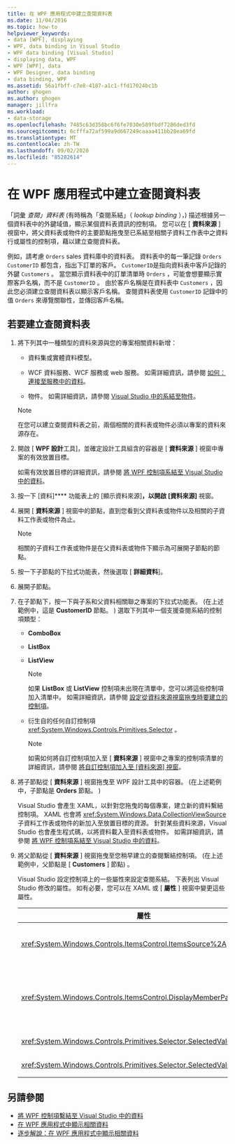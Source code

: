 ```yaml
---
title: 在 WPF 應用程式中建立查閱資料表
ms.date: 11/04/2016
ms.topic: how-to
helpviewer_keywords:
- data [WPF], displaying
- WPF, data binding in Visual Studio
- WPF data binding [Visual Studio]
- displaying data, WPF
- WPF [WPF], data
- WPF Designer, data binding
- data binding, WPF
ms.assetid: 56a1fbff-c7e8-4187-a1c1-ffd17024bc1b
author: ghogen
ms.author: ghogen
manager: jillfra
ms.workload:
- data-storage
ms.openlocfilehash: 7485c63d358bc6f6fe7030e589fbdf7286ded3fd
ms.sourcegitcommit: 6cfffa72af599a9d667249caaaa411bb28ea69fd
ms.translationtype: MT
ms.contentlocale: zh-TW
ms.lasthandoff: 09/02/2020
ms.locfileid: "85282614"
---
```

# <a name="create-lookup-tables-in-wpf-applications"></a>在 WPF 應用程式中建立查閱資料表

「詞彙 *查閱」資料表* (有時稱為「查閱系結」（ *lookup binding* ），) 描述根據另一個資料表中的外鍵域值，顯示某個資料表資訊的控制項。 您可以在 [ **資料來源** ] 視窗中，將父資料表或物件的主要節點拖曳至已系結至相關子資料工作表中之資料行或屬性的控制項，藉以建立查閱資料表。

例如，請考慮 `Orders` sales 資料庫中的資料表。 資料表中的每一筆記錄 `Orders` `CustomerID` 都包含，指出下訂單的客戶。 `CustomerID`是指向資料表中客戶記錄的外鍵 `Customers` 。 當您顯示資料表中的訂單清單時 `Orders` ，可能會想要顯示實際客戶名稱，而不是 `CustomerID` 。 由於客戶名稱是在資料表中 `Customers` ，因此您必須建立查閱資料表以顯示客戶名稱。 查閱資料表使用 `CustomerID` 記錄中的值 `Orders` 來導覽關聯性，並傳回客戶名稱。

## <a name="to-create-a-lookup-table"></a>若要建立查閱資料表

1. 將下列其中一種類型的資料來源與您的專案相關資料新增：

    - 資料集或實體資料模型。

    - WCF 資料服務、WCF 服務或 web 服務。 如需詳細資訊，請參閱 [如何：連接至服務中的資料](../data-tools/how-to-connect-to-data-in-a-service.md)。

    - 物件。 如需詳細資訊，請參閱 [Visual Studio 中的系結至物件](bind-objects-in-visual-studio.md)。

    > [!NOTE]
    > 在您可以建立查閱資料表之前，兩個相關的資料表或物件必須以專案的資料來源存在。

2. 開啟 [ **WPF 設計**工具]，並確定設計工具組含的容器是 [ **資料來源** ] 視窗中專案的有效放置目標。

     如需有效放置目標的詳細資訊，請參閱 [將 WPF 控制項系結至 Visual Studio 中的資料](../data-tools/bind-wpf-controls-to-data-in-visual-studio.md)。

3. 按一下 [資料]**** 功能表上的 [顯示資料來源]****，以開啟 [資料來源]**** 視窗。

4. 展開 [ **資料來源** ] 視窗中的節點，直到您看到父資料表或物件以及相關的子資料工作表或物件為止。

    > [!NOTE]
    > 相關的子資料工作表或物件是在父資料表或物件下顯示為可展開子節點的節點。

5. 按一下子節點的下拉式功能表，然後選取 [ **詳細資料**]。

6. 展開子節點。

7. 在子節點下，按一下與子系和父資料相關聯之專案的下拉式功能表。  (在上述範例中，這是 **CustomerID** 節點。 ) 選取下列其中一個支援查閱系結的控制項類型：

    - **ComboBox**

    - **ListBox**

    - **ListView**

        > [!NOTE]
        > 如果 **ListBox** 或 **ListView** 控制項未出現在清單中，您可以將這些控制項加入清單中。 如需詳細資訊，請參閱 [設定從資料來源視窗拖曳時要建立的控制項](../data-tools/set-the-control-to-be-created-when-dragging-from-the-data-sources-window.md)。

    - 衍生自的任何自訂控制項 <xref:System.Windows.Controls.Primitives.Selector> 。

        > [!NOTE]
        > 如需如何將自訂控制項加入至 [ **資料來源** ] 視窗中之專案的控制項清單的詳細資訊，請參閱 [將自訂控制項加入至 [資料來源] 視窗](../data-tools/add-custom-controls-to-the-data-sources-window.md)。

8. 將子節點從 [ **資料來源** ] 視窗拖曳至 WPF 設計工具中的容器。  (在上述範例中，子節點是 **Orders** 節點。 ) 

     Visual Studio 會產生 XAML，以針對您拖曳的每個專案，建立新的資料繫結控制項。 XAML 也會將 <xref:System.Windows.Data.CollectionViewSource> 子資料工作表或物件的新加入至放置目標的資源。 針對某些資料來源，Visual Studio 也會產生程式碼，以將資料載入至資料表或物件。 如需詳細資訊，請參閱 [將 WPF 控制項系結至 Visual Studio 中的資料](../data-tools/bind-wpf-controls-to-data-in-visual-studio.md)。

9. 將父節點從 [ **資料來源** ] 視窗拖曳至您稍早建立的查閱繫結控制項。  (在上述範例中，父節點是 [ **Customers** ] 節點) 。

     Visual Studio 設定控制項上的一些屬性來設定查閱系結。 下表列出 Visual Studio 修改的屬性。 如有必要，您可以在 XAML 或 [ **屬性** ] 視窗中變更這些屬性。

    |屬性|設定說明|
    |--------------| - |
    |<xref:System.Windows.Controls.ItemsControl.ItemsSource%2A>|這個屬性會指定用來取得控制項中所顯示之資料的集合或系結。 Visual Studio 將此屬性設定為 <xref:System.Windows.Data.CollectionViewSource> 您拖曳至控制項之父資料的。|
    |<xref:System.Windows.Controls.ItemsControl.DisplayMemberPath%2A>|這個屬性會指定控制項中顯示的資料項目路徑。 Visual Studio 將這個屬性設定為父資料中的第一個資料行或屬性（在具有字串資料類型的主鍵之後）。<br /><br /> 如果您想要在父資料中顯示不同的資料行或屬性，請將這個屬性變更為不同屬性的路徑。|
    |<xref:System.Windows.Controls.Primitives.Selector.SelectedValue%2A>|Visual Studio 將這個屬性系結至您拖曳至設計工具之子資料的資料行或屬性。 這是父資料的外鍵。|
    |<xref:System.Windows.Controls.Primitives.Selector.SelectedValuePath%2A>|Visual Studio 將這個屬性設定為子資料之資料行或屬性的路徑，而該資料行是父資料的外鍵。|

## <a name="see-also"></a>另請參閱

- [將 WPF 控制項繫結至 Visual Studio 中的資料](../data-tools/bind-wpf-controls-to-data-in-visual-studio.md)
- [在 WPF 應用程式中顯示相關資料](../data-tools/display-related-data-in-wpf-applications.md)
- [逐步解說：在 WPF 應用程式中顯示相關資料](../data-tools/display-related-data-in-wpf-applications.md)
